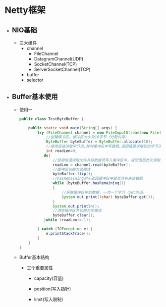 # Netty框架

- ## NIO基础

  - 三大组件
    - channel
      - FileChannel
      - DatagramChannel(UDP)
      - SocketChannel(TCP)
      - ServerSocketChannel(TCP)
    - buffer
    - selector

- ## Buffer基本使用

  - 使用一

    ```java
    public class TestByteBuffer {
    
        public static void main(String[] args) {
            try (FileChannel channel = new FileInputStream(new File("src/main/resources/123.txt")).getChannel()) {
                //创建缓冲区，缓冲区大小为10字节（分配内存）
                ByteBuffer byteBuffer = ByteBuffer.allocate(10);
                //使用信道读取字节流,并向缓冲区中写数据,返回值是读取到的字节流的数量，如果为-1则代表没有读取任何数据
                int readLen=0;
               do{
                   //使用信道读取文件并将数据流写入缓冲区中，返回值是此次读取的字节数量，-1代表没有读取
                   readLen = channel.read(byteBuffer);
                   //缓冲区切换为读模式
                   byteBuffer.flip();
                   //hasRemaining用于返回缓冲区中是否含有未读数据
                   while (byteBuffer.hasRemaining())
                   {
                       //获取缓冲区中的数据，一次一个字节（get方法）
                       System.out.print((char) byteBuffer.get());
                   }
                   System.out.println();
                   //清空缓冲区并切换为写模式
                   byteBuffer.clear();
               }while (readLen!=-1);
    
            } catch (IOException e) {
                e.printStackTrace();
            }
        }
    }
    ```

  - Buffer基本结构

    - 三个重要属性

      - capacity(容量)

      - position(写入指针)

      - limit(写入限制)

        